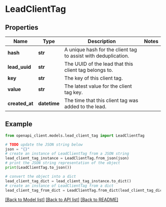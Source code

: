 # LeadClientTag


## Properties

Name | Type | Description | Notes
------------ | ------------- | ------------- | -------------
**hash** | **str** | A unique hash for the client tag to assist with deduplication.  | 
**lead_uuid** | **str** | The UUID of the lead that this client tag belongs to.  | 
**key** | **str** | The key of this client tag.  | 
**value** | **str** | The latest value for the client tag key.  | 
**created_at** | **datetime** | The time that this client tag was added to the lead.  | 

## Example

```python
from openapi_client.models.lead_client_tag import LeadClientTag

# TODO update the JSON string below
json = "{}"
# create an instance of LeadClientTag from a JSON string
lead_client_tag_instance = LeadClientTag.from_json(json)
# print the JSON string representation of the object
print(LeadClientTag.to_json())

# convert the object into a dict
lead_client_tag_dict = lead_client_tag_instance.to_dict()
# create an instance of LeadClientTag from a dict
lead_client_tag_from_dict = LeadClientTag.from_dict(lead_client_tag_dict)
```
[[Back to Model list]](../README.md#documentation-for-models) [[Back to API list]](../README.md#documentation-for-api-endpoints) [[Back to README]](../README.md)


